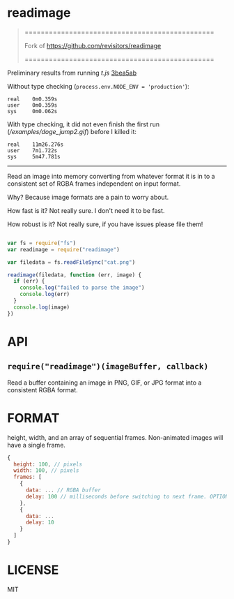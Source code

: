 readimage
=========

> ===============================================
>
> Fork of https://github.com/revisitors/readimage
>
> ===============================================


Preliminary results from running _t.js_ [3bea5ab](https://github.com/dotnetCarpenter/readimage/commit/3bea5ab660cd8507dd91d15f20399ed768baefd1)

Without type checking (`process.env.NODE_ENV = 'production'`):

```
real    0m0.359s
user    0m0.359s
sys     0m0.062s
```

With type checking, it did not even finish the first run (_/examples/doge_jump2.gif_) before I killed it:

```
real    11m26.276s
user    7m1.722s
sys     5m47.781s
```

----------------------------------------


Read an image into memory converting from whatever format it is in to a consistent set of RGBA frames independent on input format.

Why? Because image formats are a pain to worry about.

How fast is it? Not really sure. I don't need it to be fast.

How robust is it? Not really sure, if you have issues please file them!


```javascript

var fs = require("fs")
var readimage = require("readimage")

var filedata = fs.readFileSync("cat.png")

readimage(filedata, function (err, image) {
  if (err) {
    console.log("failed to parse the image")
    console.log(err)
  }
  console.log(image)
})

```

API
===

`require("readimage")(imageBuffer, callback)`
---

Read a buffer containing an image in PNG, GIF, or JPG format into a consistent RGBA format.

FORMAT
===

height, width, and an array of sequential frames. Non-animated images will have a single frame.

```js
{
  height: 100, // pixels
  width: 100, // pixels
  frames: [
    {
      data: ... // RGBA buffer
      delay: 100 // milliseconds before switching to next frame. OPTIONAL
    },
    {
      data: ...
      delay: 10
    }
  ]
}
```

LICENSE
=======

MIT

